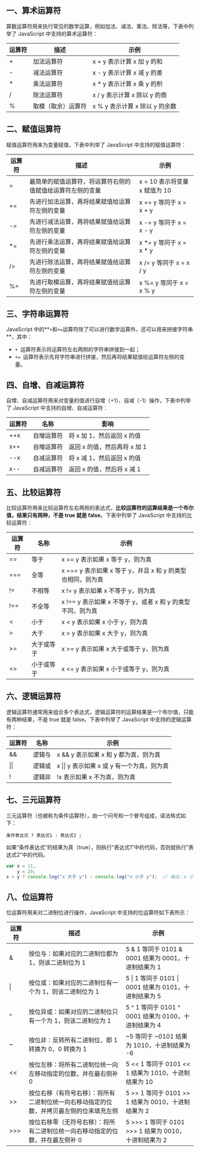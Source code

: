## 一、算术运算符

算数运算符用来执行常见的数学运算，例如加法、减法、乘法、除法等，下表中列举了 JavaScript 中支持的算术运算符：

| 运算符 | 描述               | 示例                           |
| ------ | ------------------ | ------------------------------ |
| +      | 加法运算符         | x + y 表示计算 x 加 y 的和     |
| -      | 减法运算符         | x - y 表示计算 x 减 y 的差     |
| *      | 乘法运算符         | x * y 表示计算 x 乘 y 的积     |
| /      | 除法运算符         | x / y 表示计算 x 除以 y 的商   |
| %      | 取模（取余）运算符 | x % y 表示计算 x 除以 y 的余数 |

## 二、赋值运算符

赋值运算符用来为变量赋值，下表中列举了 JavaScript 中支持的赋值运算符：

| 运算符 | 描述                                                       | 示例                          |
| ------ | ---------------------------------------------------------- | ----------------------------- |
| =      | 最简单的赋值运算符，将运算符右侧的值赋值给运算符左侧的变量 | x = 10 表示将变量 x 赋值为 10 |
| +=     | 先进行加法运算，再将结果赋值给运算符左侧的变量             | x += y 等同于 x = x + y       |
| -=     | 先进行减法运算，再将结果赋值给运算符左侧的变量             | x -= y 等同于 x = x - y       |
| *=     | 先进行乘法运算，再将结果赋值给运算符左侧的变量             | x *= y 等同于 x = x * y       |
| /=     | 先进行除法运算，再将结果赋值给运算符左侧的变量             | x /= y 等同于 x = x / y       |
| %=     | 先进行取模运算，再将结果赋值给运算符左侧的变量             | x %= y 等同于 x = x % y       |

## 三、字符串运算符

JavaScript 中的**` + `和` += `运算符除了可以进行数学运算外，还可以用来拼接字符串**，其中：

- `+ `运算符表示将运算符左右两侧的字符串拼接到一起；
- `+= `运算符表示先将字符串进行拼接，然后再将结果赋值给运算符左侧的变量。

## 四、自增、自减运算符

自增、自减运算符用来对变量的值进行自增（+1）、自减（-1）操作，下表中列举了 JavaScript 中支持的自增、自减运算符：

| 运算符 | 名称       | 影响                         |
| ------ | ---------- | ---------------------------- |
| ++x    | 自增运算符 | 将 x 加 1，然后返回 x 的值   |
| x++    | 自增运算符 | 返回 x 的值，然后再将 x 加 1 |
| --x    | 自减运算符 | 将 x 减 1，然后返回 x 的值   |
| x--    | 自减运算符 | 返回 x 的值，然后将 x 减 1   |

## 五、比较运算符

比较运算符用来比较运算符左右两侧的表达式，**比较运算符的运算结果是一个布尔值，结果只有两种，不是 true 就是 false**。下表中列举了 JavaScript 中支持的比较运算符：

| 运算符 | 名称       | 示例                                                        |
| ------ | ---------- | ----------------------------------------------------------- |
| ==     | 等于       | x == y 表示如果 x 等于 y，则为真                            |
| ===    | 全等       | x === y 表示如果 x 等于 y，并且 x 和 y 的类型也相同，则为真 |
| !=     | 不相等     | x != y 表示如果 x 不等于 y，则为真                          |
| !==    | 不全等     | x !== y 表示如果 x 不等于 y，或者 x 和 y 的类型不同，则为真 |
| <      | 小于       | x < y 表示如果 x 小于 y，则为真                             |
| >      | 大于       | x > y 表示如果 x 大于 y，则为真                             |
| >=     | 大于或等于 | x >= y 表示如果 x 大于或等于 y，则为真                      |
| <=     | 小于或等于 | x <= y 表示如果 x 小于或等于 y，则为真                      |

## 六、逻辑运算符

逻辑运算符通常用来组合多个表达式，逻辑运算符的运算结果是一个布尔值，只能有两种结果，不是 true 就是 false。下表中列举了 JavaScript 中支持的逻辑运算符：

| 运算符 | 名称   | 示例                                        |
| ------ | ------ | ------------------------------------------- |
| &&     | 逻辑与 | x && y 表示如果 x 和 y 都为真，则为真       |
| \|\|   | 逻辑或 | x \|\| y 表示如果 x 或 y 有一个为真，则为真 |
| !      | 逻辑非 | !x 表示如果 x 不为真，则为真                |

## 七、三元运算符

三元运算符（也被称为条件运算符），由一个问号和一个冒号组成，语法格式如下：

```
条件表达式 ? 表达式1 : 表达式2 ;
```

如果“条件表达式”的结果为真（true），则执行“表达式1”中的代码，否则就执行“表达式2”中的代码。

```js
var x = 11,
    y = 20;
x > y ? console.log("x 大于 y") : console.log("x 小于 y");  // 输出：x 小于 y
```

## 八、位运算符

位运算符用来对二进制位进行操作，JavaScript 中支持的位运算符如下表所示：

| 运算符 | 描述                                                         | 示例                                                   |
| ------ | ------------------------------------------------------------ | ------------------------------------------------------ |
| &      | 按位与：如果对应的二进制位都为 1，则该二进制位为 1           | 5 & 1 等同于 0101 & 0001 结果为 0001，十进制结果为 1   |
| \|     | 按位或：如果对应的二进制位有一个为 1，则该二进制位为 1       | 5 \| 1 等同于 0101 \| 0001 结果为 0101，十进制结果为 5 |
| ^      | 按位异或：如果对应的二进制位只有一个为 1，则该二进制位为 1   | 5 ^ 1 等同于 0101 ^ 0001 结果为 0100，十进制结果为 4   |
| ~      | 按位非：反转所有二进制位，即 1 转换为 0，0 转换为 1          | ~5 等同于 ~0101 结果为 1010，十进制结果为 -6           |
| <<     | 按位左移：将所有二进制位统一向左移动指定的位数，并在最右侧补 0 | 5 << 1 等同于 0101 << 1 结果为 1010，十进制结果为 10   |
| >>     | 按位右移（有符号右移）：将所有二进制位统一向右移动指定的位数，并拷贝最左侧的位来填充左侧 | 5 >> 1 等同于 0101 >> 1 结果为 0010，十进制结果为 2    |
| >>>    | 按位右移零（无符号右移）：将所有二进制位统一向右移动指定的位数，并在最左侧补 0 | 5 >>> 1 等同于 0101 >>> 1 结果为 0010，十进制结果为 2  |